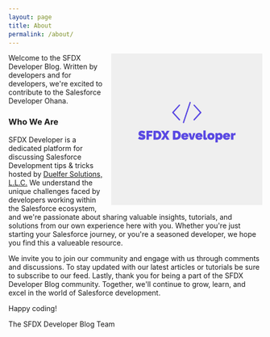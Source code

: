 ```yaml
---
layout: page
title: About
permalink: /about/
---
```

<h2 id="postTitle" style="display:none">About</h2>
<img src="/assets/img/logo-with-background.jpeg" height="300" style="float:right;padding-left: 10px;"/>

Welcome to the SFDX Developer Blog. Written by developers and for developers, we're excited to contribute to the Salesforce Developer Ohana.

### Who We Are

SFDX Developer is a dedicated platform for discussing Salesforce Development tips & tricks hosted by [Duelfer Solutions, L.L.C.](https://duelfersolutions.com/) We understand the unique challenges faced by developers working within the Salesforce ecosystem, and we're passionate about sharing valuable insights, tutorials, and solutions from our own experience here with you. Whether you're just starting your Salesforce journey, or you're a seasoned developer, we hope you find this a valueable resource. 

We invite you to join our community and engage with us through comments and discussions. To stay updated with our latest articles or tutorials be sure to subscribe to our feed. Lastly, thank you for being a part of the SFDX Developer Blog community. Together, we'll continue to grow, learn, and excel in the world of Salesforce development.

Happy coding!

The SFDX Developer Blog Team